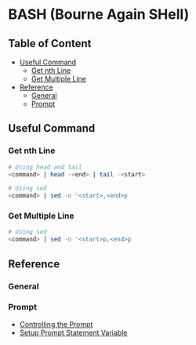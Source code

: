 # BASH (Bourne Again SHell)

## Table of Content
* [Useful Command](#useful-command)
    * [Get nth Line](#get-nth-line)
    * [Get Multiple Line](#get-multiple-line)
* [Reference](#reference)
    * [General](#general)
    * [Prompt](#prompt)

## Useful Command

### Get nth Line

```bash
# Using head and tail
<command> | head -<end> | tail -<start>

# Using sed
<command> | sed -n '<start>,<end>p
```

### Get Multiple Line

```bash
# Using sed
<command> | sed -n '<start>p,<end>p
```

## Reference

### General


### Prompt

* [Controlling the Prompt](https://www.gnu.org/software/bash/manual/html_node/Controlling-the-Prompt.html)
* [Setup Prompt Statement Variable](https://ss64.com/bash/syntax-prompt.html)
